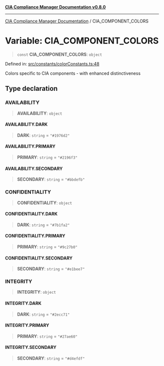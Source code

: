 [**CIA Compliance Manager Documentation v0.8.0**](../README.md)

***

[CIA Compliance Manager Documentation](../globals.md) / CIA\_COMPONENT\_COLORS

# Variable: CIA\_COMPONENT\_COLORS

> `const` **CIA\_COMPONENT\_COLORS**: `object`

Defined in: [src/constants/colorConstants.ts:48](https://github.com/Hack23/cia-compliance-manager/blob/78912779fad2796d4afcf9e0a863cca80a66b25f/src/constants/colorConstants.ts#L48)

Colors specific to CIA components - with enhanced distinctiveness

## Type declaration

### AVAILABILITY

> **AVAILABILITY**: `object`

#### AVAILABILITY.DARK

> **DARK**: `string` = `"#1976d2"`

#### AVAILABILITY.PRIMARY

> **PRIMARY**: `string` = `"#2196f3"`

#### AVAILABILITY.SECONDARY

> **SECONDARY**: `string` = `"#bbdefb"`

### CONFIDENTIALITY

> **CONFIDENTIALITY**: `object`

#### CONFIDENTIALITY.DARK

> **DARK**: `string` = `"#7b1fa2"`

#### CONFIDENTIALITY.PRIMARY

> **PRIMARY**: `string` = `"#9c27b0"`

#### CONFIDENTIALITY.SECONDARY

> **SECONDARY**: `string` = `"#e1bee7"`

### INTEGRITY

> **INTEGRITY**: `object`

#### INTEGRITY.DARK

> **DARK**: `string` = `"#2ecc71"`

#### INTEGRITY.PRIMARY

> **PRIMARY**: `string` = `"#27ae60"`

#### INTEGRITY.SECONDARY

> **SECONDARY**: `string` = `"#d4efdf"`
